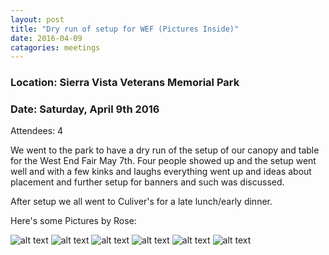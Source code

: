 ```yaml
---
layout: post
title: "Dry run of setup for WEF (Pictures Inside)"
date: 2016-04-09
catagories: meetings
---
```

### Location: Sierra Vista Veterans Memorial Park

### Date: Saturday, April 9th 2016

Attendees: 4

We went to the park to have a dry run of the setup of our canopy and table for the West End Fair May 7th. Four people showed up and the setup went well and with a few kinks and laughs everything went up and ideas about placement and further setup for banners and such was discussed.

After setup we all went to Culiver's for a late lunch/early dinner.

Here's some Pictures by Rose:

![alt text](https://raw.githubusercontent.com/CochiseLinuxUsersGroup/CochiseLinuxUsersGroup.github.io/master/images/CLUG_meeting_4-9-2016%20%281%29.jpg "WEF Setup 1")
![alt text](https://raw.githubusercontent.com/CochiseLinuxUsersGroup/CochiseLinuxUsersGroup.github.io/master/images/CLUG_meeting_4-9-2016%20%282%29.jpg "WEF Setup 2")
![alt text](https://raw.githubusercontent.com/CochiseLinuxUsersGroup/CochiseLinuxUsersGroup.github.io/master/images/CLUG_meeting_4-9-2016%20%283%29.jpg "WEF Setup 3")
![alt text](https://raw.githubusercontent.com/CochiseLinuxUsersGroup/CochiseLinuxUsersGroup.github.io/master/images/CLUG_meeting_4-9-2016%20%284%29.jpg "WEF Setup 4")
![alt text](https://raw.githubusercontent.com/CochiseLinuxUsersGroup/CochiseLinuxUsersGroup.github.io/master/images/CLUG_meeting_4-9-2016%20%285%29.jpg "WEF Setup 5")
![alt text](https://raw.githubusercontent.com/CochiseLinuxUsersGroup/CochiseLinuxUsersGroup.github.io/master/images/CLUG_meeting_4-9-2016%20%286%29.jpg "WEF Setup 6")
